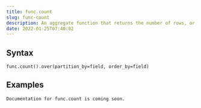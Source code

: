 ```yaml
---
title: func.count
slug: func-count
description: An aggregate function that returns the number of rows, or the number of non-NULL rows
date: 2022-01-25T07:40:02
---
```



## Syntax



```
func.count().over(partition_by=field, order_by=field) 
```


## Examples



```
Documentation for func.count is coming soon.
```
